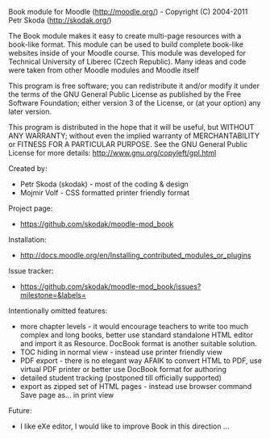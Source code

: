 Book module for Moodle (http://moodle.org/) - Copyright (C) 2004-2011  Petr Skoda (http://skodak.org/)

The Book module makes it easy to create multi-page resources with a book-like format. This module can be used to build complete book-like websites inside of your Moodle course.
This module was developed for Technical University of Liberec (Czech Republic). Many ideas and code were taken from other Moodle modules and Moodle itself

This program is free software; you can redistribute it and/or modify
it under the terms of the GNU General Public License as published by
the Free Software Foundation; either version 3 of the License, or
(at your option) any later version.

This program is distributed in the hope that it will be useful,
but WITHOUT ANY WARRANTY; without even the implied warranty of
MERCHANTABILITY or FITNESS FOR A PARTICULAR PURPOSE.  See the
GNU General Public License for more details: http://www.gnu.org/copyleft/gpl.html


Created by:

* Petr Skoda (skodak) - most of the coding & design
* Mojmir Volf - CSS formatted printer friendly format


Project page:

* https://github.com/skodak/moodle-mod_book


Installation:

* http://docs.moodle.org/en/Installing_contributed_modules_or_plugins


Issue tracker:

* https://github.com/skodak/moodle-mod_book/issues?milestone=&labels=


Intentionally omitted features:

* more chapter levels - it would encourage teachers to write too much complex and long books, better use standard standalone HTML editor and import it as Resource. DocBook format is another suitable solution.
* TOC hiding in normal view - instead use printer friendly view
* PDF export - there is no elegant way AFAIK to convert HTML to PDF, use virtual PDF printer or better use DocBook format for authoring
* detailed student tracking (postponed till officially supported)
* export as zipped set of HTML pages - instead use browser command Save page as... in print view


Future:

* I like eXe editor, I would like to improve Book in this direction ...
